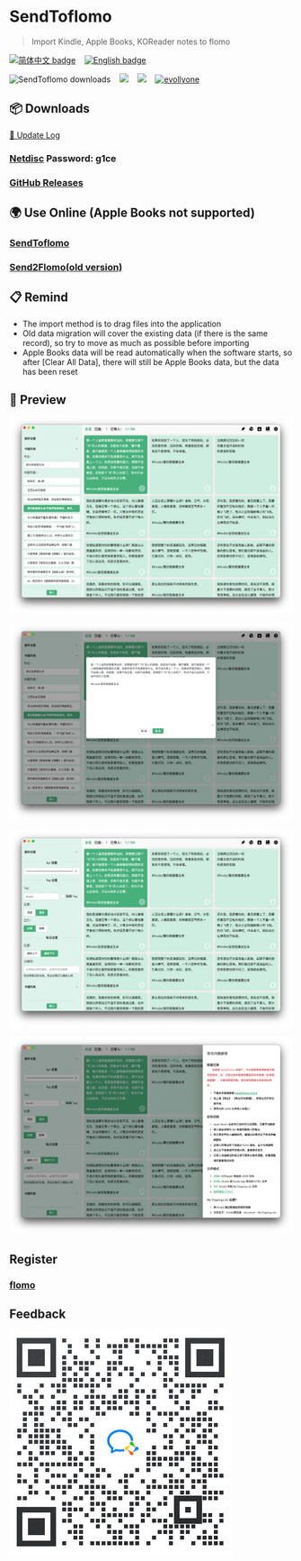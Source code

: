 # SendToflomo
> Import Kindle, Apple Books, KOReader notes to flomo

[![简体中文 badge](https://img.shields.io/badge/%E7%AE%80%E4%BD%93%E4%B8%AD%E6%96%87-Simplified%20Chinese-blue)](./README.md)
&nbsp;&nbsp;
[![English badge](https://img.shields.io/badge/%E8%8B%B1%E6%96%87-English-blue)](./README_en_US.md)

![SendToflomo downloads](https://img.shields.io/github/downloads/Tit1e/SendToflomo/total)
&nbsp;&nbsp;
![](https://img.shields.io/badge/license-GPL-green.svg)
&nbsp;&nbsp;
[![](https://img.shields.io/badge/即刻-@直走的螃蟹-FFE440.svg)](https://web.okjike.com/u/FFDB1E46-63DC-43BE-AA1A-36F3D9CD0017)
&nbsp;&nbsp;
[![evollyone](https://img.shields.io/twitter/follow/evollyone.svg?style=social)](https://twitter.com/evollyone)

## 📦 Downloads
[📝 Update Log](./UPDATE_LOG.md)

### [Netdisc](https://wwyh.lanzoue.com/b02e0ddbe) Password: g1ce
### [GitHub Releases](https://github.com/Tit1e/SendToflomo/releases)

## 🌍 Use Online (Apple Books not supported)
### [SendToflomo](https://tit1e.github.io/kindle2Flomo/)
### [Send2Flomo(old version)](https://tit1e.github.io/kindle2Flomo/old/)

## 📋 Remind
* The import method is to drag files into the application
* Old data migration will cover the existing data (if there is the same record), so try to move as much as possible before importing
* Apple Books data will be read automatically when the software starts, so after [Clear All Data], there will still be Apple Books data, but the data has been reset


## 👀 Preview
![](./screenshot/1.png)

![](./screenshot/2.png)

![](./screenshot/3.png)

![](./screenshot/4.png)

## Register
### [flomo](https://flomoapp.com/register2/?MTAzNDE)


## Feedback
![](./screenshot/qrcode.png)

